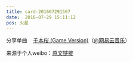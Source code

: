 ```yaml
---
title: card-201607291507
date:  2016-07-29 15:11:12
pos: 火星
---
```

分享单曲<a  href="https://weibo.cn/sinaurl?u=http%3A%2F%2Fmusic.163.com%2Fshare%2F43018491%2F481193357" data-hide=""><span class='url-icon'><img style='width: 1rem;height: 1rem' src='https://h5.sinaimg.cn/upload/2015/09/25/3/timeline_card_small_web_default.png'></span><span class="surl-text">千本桜 (Game Version)</span></a>（<a href='/n/网易云音乐'>@网易云音乐</a>） 

来源于个人weibo：[原文链接](https://m.weibo.cn/status/E15u769Me?mblogid=E15u769Me)